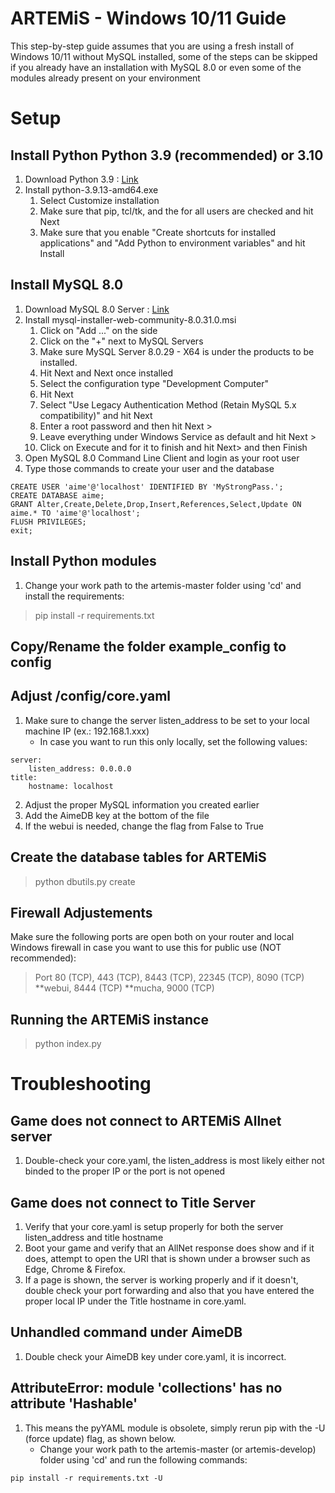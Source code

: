 # ARTEMiS - Windows 10/11 Guide
This step-by-step guide assumes that you are using a fresh install of Windows 10/11 without MySQL installed, some of the steps can be skipped if you already have an installation with MySQL 8.0 or even some of the modules already present on your environment

# Setup
## Install Python Python 3.9 (recommended) or 3.10
1. Download Python 3.9 : [Link](https://www.python.org/ftp/python/3.9.13/python-3.9.13-amd64.exe)
2. Install python-3.9.13-amd64.exe
    1. Select Customize installation
    2. Make sure that pip, tcl/tk, and the for all users are checked and hit Next
    3. Make sure that you enable "Create shortcuts for installed applications" and "Add Python to environment variables" and hit Install

## Install MySQL 8.0
1. Download MySQL 8.0 Server : [Link](https://cdn.mysql.com//Downloads/MySQLInstaller/mysql-installer-web-community-8.0.31.0.msi)
2. Install mysql-installer-web-community-8.0.31.0.msi
    1. Click on "Add ..." on the side
    2. Click on the "+" next to MySQL Servers
    3. Make sure MySQL Server 8.0.29 - X64 is under the products to be installed.
    4. Hit Next and Next once installed
    5. Select the configuration type "Development Computer"
    6. Hit Next
    7. Select "Use Legacy Authentication Method (Retain MySQL 5.x compatibility)" and hit Next
    8. Enter a root password and then hit Next >
    9. Leave everything under Windows Service as default and hit Next >
    10. Click on Execute and for it to finish and hit Next> and then Finish
3. Open MySQL 8.0 Command Line Client and login as your root user
4. Type those commands to create your user and the database
```
CREATE USER 'aime'@'localhost' IDENTIFIED BY 'MyStrongPass.';
CREATE DATABASE aime;
GRANT Alter,Create,Delete,Drop,Insert,References,Select,Update ON aime.* TO 'aime'@'localhost';
FLUSH PRIVILEGES;
exit;
```

## Install Python modules
1. Change your work path to the artemis-master folder using 'cd' and install the requirements:
> pip install -r requirements.txt

## Copy/Rename the folder example_config to config

## Adjust /config/core.yaml

1. Make sure to change the server listen_address to be set to your local machine IP (ex.: 192.168.1.xxx) 
    - In case you want to run this only locally, set the following values:
```
server:
    listen_address: 0.0.0.0
title: 
    hostname: localhost
```
2. Adjust the proper MySQL information you created earlier
3. Add the AimeDB key at the bottom of the file
4. If the webui is needed, change the flag from False to True

## Create the database tables for ARTEMiS
> python dbutils.py create

## Firewall Adjustements 
Make sure the following ports are open both on your router and local Windows firewall in case you want to use this for public use (NOT recommended):
> Port 80 (TCP), 443 (TCP), 8443 (TCP), 22345 (TCP), 8090 (TCP) **webui, 8444 (TCP) **mucha, 9000 (TCP)

## Running the ARTEMiS instance
> python index.py

# Troubleshooting

## Game does not connect to ARTEMiS Allnet server
1. Double-check your core.yaml, the listen_address is most likely either not binded to the proper IP or the port is not opened

## Game does not connect to Title Server
1. Verify that your core.yaml is setup properly for both the server listen_address and title hostname
2. Boot your game and verify that an AllNet response does show and if it does, attempt to open the URI that is shown under a browser such as Edge, Chrome & Firefox.
3. If a page is shown, the server is working properly and if it doesn't, double check your port forwarding and also that you have entered the proper local IP under the Title hostname in core.yaml.

## Unhandled command under AimeDB
1. Double check your AimeDB key under core.yaml, it is incorrect.

## AttributeError: module 'collections' has no attribute 'Hashable'
1. This means the pyYAML module is obsolete, simply rerun pip with the -U (force update) flag, as shown below.
    - Change your work path to the artemis-master (or artemis-develop) folder using 'cd' and run the following commands:
```
pip install -r requirements.txt -U
```
